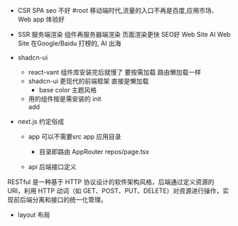 - CSR SPA seo 不好 #root
    移动端时代,流量的入口不再是百度,应用市场、
    Web app 体验好

- SSR 服务端渲染
    组件再服务器端渲染
    页面渲染更快 SEO好
    Web Site 
    AI Web Site 在Google/Baidu 打榜的,
    AI 出海 

- shadcn-ui
    - react-vant 组件库安装完后就慢了
        要按需加载  路由懒加载一样
    - shadcn-ui 更现代的前端框架
        直接是懒加载
        - base color 主题风格
    - 用的组件按是需安装的
    init  
    add 

- next.js 约定俗成
    - app
        可以不需要src
        app 应用目录
        - 目录即路由
            AppRouter
            repos/page.tsx

    - api
        后端接口定义

RESTful 是一种基于 HTTP 协议设计的软件架构风格，后端通过定义资源的 URI，利用 HTTP 动词（如 GET、POST、PUT、DELETE）对资源进行操作，实现前后端分离和接口的统一化管理。
- layout
    布局